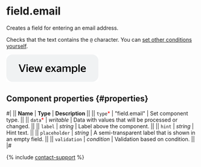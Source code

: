 # field.email

Creates a field for entering an email address.

Checks that the text contains the `@` character. You can [set other conditions yourself](../best-practices/conditions.md).

[![View example in the sandbox](../_images/buttons/view-example.svg)](https://ya.cc/t/7iqP0isn3y3Uyg)

## Component properties {#properties}

#|
|| **Name** | **Type** | **Description** ||
|| `type`<span style="color: red">\*</span> | "field.email" | Set component type. ||
|| `data`<span style="color: red">\*</span> | _writable_ | Data with values that will be processed or changed. ||
|| `label` | _string_ | Label above the component. ||
|| `hint` | _string_ | Hint text. ||
|| `placeholder` | _string_ | A semi-transparent label that is shown in an empty field. ||
|| `validation` | _condition_ | Validation based on condition. ||
|#

{% include [contact-support](../_includes/contact-support.md) %}
